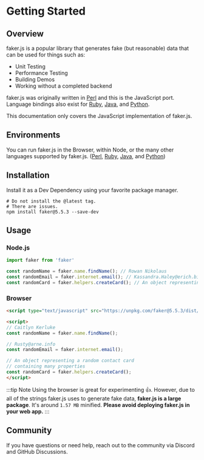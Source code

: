 # Getting Started

## Overview

faker.js is a popular library that generates fake (but reasonable) data that can be used for things such as:
* Unit Testing
* Performance Testing
* Building Demos
* Working without a completed backend

faker.js was originally written in [Perl](https://metacpan.org/dist/Data-Faker) and this is the JavaScript port. Language bindings also exist for [Ruby](https://github.com/faker-ruby/faker), [Java](https://github.com/DiUS/java-faker), and [Python](https://github.com/joke2k/faker).

This documentation only covers the JavaScript implementation of faker.js.

## Environments

You can run faker.js in the Browser, within Node, or the many other languages supported by faker.js. ([Perl](https://metacpan.org/dist/Data-Faker), [Ruby](https://github.com/faker-ruby/faker), [Java](https://github.com/DiUS/java-faker), and [Python](https://github.com/joke2k/faker))

## Installation
Install it as a Dev Dependency using your favorite package manager.

```shell
# Do not install the @latest tag.
# There are issues.
npm install faker@5.5.3 --save-dev
```

## Usage

### Node.js
```js
import faker from 'faker'

const randomName = faker.name.findName(); // Rowan Nikolaus
const randomEmail = faker.internet.email(); // Kassandra.Haley@erich.biz
const randomCard = faker.helpers.createCard(); // An object representing a random contact card containing many properties
```


### Browser

```html
<script type="text/javascript" src="https://unpkg.com/faker@5.5.3/dist/faker.min.js"></script>

<script>
// Caitlyn Kerluke
const randomName = faker.name.findName();

// Rusty@arne.info
const randomEmail = faker.internet.email();

// An object representing a random contact card
// containing many properties
const randomCard = faker.helpers.createCard();
</script>
```

:::tip Note
Using the browser is great for experimenting 👍. However, due to all of the strings faker.js uses to generate fake data, **faker.js is a large package**. It's around `1.57 MB` minified. **Please avoid deploying faker.js in your web app.**
:::

## Community

If you have questions or need help, reach out to the community via Discord and GitHub Discussions.
